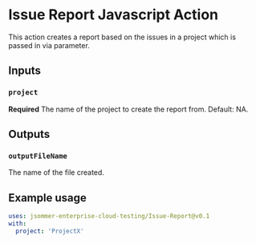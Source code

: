 # Issue Report Javascript Action

This action creates a report based on the issues in a project which is passed in via parameter.

## Inputs

### `project`

**Required** The name of the project to create the report from. Default: NA.

## Outputs

### `outputFileName`

The name of the file created.

## Example usage

```yaml
uses: jsommer-enterprise-cloud-testing/Issue-Report@v0.1
with:
  project: 'ProjectX'
```